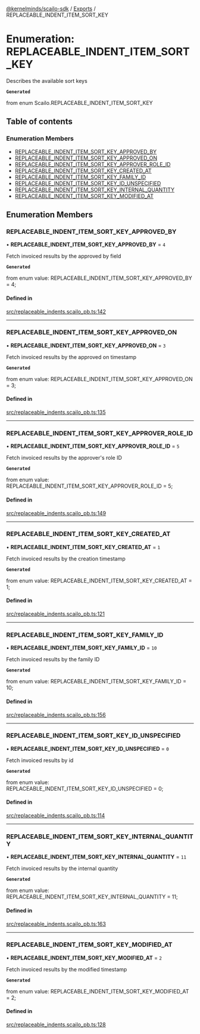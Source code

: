 [@kernelminds/scailo-sdk](../README.md) / [Exports](../modules.md) / REPLACEABLE\_INDENT\_ITEM\_SORT\_KEY

# Enumeration: REPLACEABLE\_INDENT\_ITEM\_SORT\_KEY

Describes the available sort keys

**`Generated`**

from enum Scailo.REPLACEABLE_INDENT_ITEM_SORT_KEY

## Table of contents

### Enumeration Members

- [REPLACEABLE\_INDENT\_ITEM\_SORT\_KEY\_APPROVED\_BY](REPLACEABLE_INDENT_ITEM_SORT_KEY.md#replaceable_indent_item_sort_key_approved_by)
- [REPLACEABLE\_INDENT\_ITEM\_SORT\_KEY\_APPROVED\_ON](REPLACEABLE_INDENT_ITEM_SORT_KEY.md#replaceable_indent_item_sort_key_approved_on)
- [REPLACEABLE\_INDENT\_ITEM\_SORT\_KEY\_APPROVER\_ROLE\_ID](REPLACEABLE_INDENT_ITEM_SORT_KEY.md#replaceable_indent_item_sort_key_approver_role_id)
- [REPLACEABLE\_INDENT\_ITEM\_SORT\_KEY\_CREATED\_AT](REPLACEABLE_INDENT_ITEM_SORT_KEY.md#replaceable_indent_item_sort_key_created_at)
- [REPLACEABLE\_INDENT\_ITEM\_SORT\_KEY\_FAMILY\_ID](REPLACEABLE_INDENT_ITEM_SORT_KEY.md#replaceable_indent_item_sort_key_family_id)
- [REPLACEABLE\_INDENT\_ITEM\_SORT\_KEY\_ID\_UNSPECIFIED](REPLACEABLE_INDENT_ITEM_SORT_KEY.md#replaceable_indent_item_sort_key_id_unspecified)
- [REPLACEABLE\_INDENT\_ITEM\_SORT\_KEY\_INTERNAL\_QUANTITY](REPLACEABLE_INDENT_ITEM_SORT_KEY.md#replaceable_indent_item_sort_key_internal_quantity)
- [REPLACEABLE\_INDENT\_ITEM\_SORT\_KEY\_MODIFIED\_AT](REPLACEABLE_INDENT_ITEM_SORT_KEY.md#replaceable_indent_item_sort_key_modified_at)

## Enumeration Members

### REPLACEABLE\_INDENT\_ITEM\_SORT\_KEY\_APPROVED\_BY

• **REPLACEABLE\_INDENT\_ITEM\_SORT\_KEY\_APPROVED\_BY** = ``4``

Fetch invoiced results by the approved by field

**`Generated`**

from enum value: REPLACEABLE_INDENT_ITEM_SORT_KEY_APPROVED_BY = 4;

#### Defined in

[src/replaceable_indents.scailo_pb.ts:142](https://github.com/scailo/ts-sdk/blob/c10a36b57201dfa5903d4b53efa1e62aa6208936/src/replaceable_indents.scailo_pb.ts#L142)

___

### REPLACEABLE\_INDENT\_ITEM\_SORT\_KEY\_APPROVED\_ON

• **REPLACEABLE\_INDENT\_ITEM\_SORT\_KEY\_APPROVED\_ON** = ``3``

Fetch invoiced results by the approved on timestamp

**`Generated`**

from enum value: REPLACEABLE_INDENT_ITEM_SORT_KEY_APPROVED_ON = 3;

#### Defined in

[src/replaceable_indents.scailo_pb.ts:135](https://github.com/scailo/ts-sdk/blob/c10a36b57201dfa5903d4b53efa1e62aa6208936/src/replaceable_indents.scailo_pb.ts#L135)

___

### REPLACEABLE\_INDENT\_ITEM\_SORT\_KEY\_APPROVER\_ROLE\_ID

• **REPLACEABLE\_INDENT\_ITEM\_SORT\_KEY\_APPROVER\_ROLE\_ID** = ``5``

Fetch invoiced results by the approver's role ID

**`Generated`**

from enum value: REPLACEABLE_INDENT_ITEM_SORT_KEY_APPROVER_ROLE_ID = 5;

#### Defined in

[src/replaceable_indents.scailo_pb.ts:149](https://github.com/scailo/ts-sdk/blob/c10a36b57201dfa5903d4b53efa1e62aa6208936/src/replaceable_indents.scailo_pb.ts#L149)

___

### REPLACEABLE\_INDENT\_ITEM\_SORT\_KEY\_CREATED\_AT

• **REPLACEABLE\_INDENT\_ITEM\_SORT\_KEY\_CREATED\_AT** = ``1``

Fetch invoiced results by the creation timestamp

**`Generated`**

from enum value: REPLACEABLE_INDENT_ITEM_SORT_KEY_CREATED_AT = 1;

#### Defined in

[src/replaceable_indents.scailo_pb.ts:121](https://github.com/scailo/ts-sdk/blob/c10a36b57201dfa5903d4b53efa1e62aa6208936/src/replaceable_indents.scailo_pb.ts#L121)

___

### REPLACEABLE\_INDENT\_ITEM\_SORT\_KEY\_FAMILY\_ID

• **REPLACEABLE\_INDENT\_ITEM\_SORT\_KEY\_FAMILY\_ID** = ``10``

Fetch invoiced results by the family ID

**`Generated`**

from enum value: REPLACEABLE_INDENT_ITEM_SORT_KEY_FAMILY_ID = 10;

#### Defined in

[src/replaceable_indents.scailo_pb.ts:156](https://github.com/scailo/ts-sdk/blob/c10a36b57201dfa5903d4b53efa1e62aa6208936/src/replaceable_indents.scailo_pb.ts#L156)

___

### REPLACEABLE\_INDENT\_ITEM\_SORT\_KEY\_ID\_UNSPECIFIED

• **REPLACEABLE\_INDENT\_ITEM\_SORT\_KEY\_ID\_UNSPECIFIED** = ``0``

Fetch invoiced results by id

**`Generated`**

from enum value: REPLACEABLE_INDENT_ITEM_SORT_KEY_ID_UNSPECIFIED = 0;

#### Defined in

[src/replaceable_indents.scailo_pb.ts:114](https://github.com/scailo/ts-sdk/blob/c10a36b57201dfa5903d4b53efa1e62aa6208936/src/replaceable_indents.scailo_pb.ts#L114)

___

### REPLACEABLE\_INDENT\_ITEM\_SORT\_KEY\_INTERNAL\_QUANTITY

• **REPLACEABLE\_INDENT\_ITEM\_SORT\_KEY\_INTERNAL\_QUANTITY** = ``11``

Fetch invoiced results by the internal quantity

**`Generated`**

from enum value: REPLACEABLE_INDENT_ITEM_SORT_KEY_INTERNAL_QUANTITY = 11;

#### Defined in

[src/replaceable_indents.scailo_pb.ts:163](https://github.com/scailo/ts-sdk/blob/c10a36b57201dfa5903d4b53efa1e62aa6208936/src/replaceable_indents.scailo_pb.ts#L163)

___

### REPLACEABLE\_INDENT\_ITEM\_SORT\_KEY\_MODIFIED\_AT

• **REPLACEABLE\_INDENT\_ITEM\_SORT\_KEY\_MODIFIED\_AT** = ``2``

Fetch invoiced results by the modified timestamp

**`Generated`**

from enum value: REPLACEABLE_INDENT_ITEM_SORT_KEY_MODIFIED_AT = 2;

#### Defined in

[src/replaceable_indents.scailo_pb.ts:128](https://github.com/scailo/ts-sdk/blob/c10a36b57201dfa5903d4b53efa1e62aa6208936/src/replaceable_indents.scailo_pb.ts#L128)
